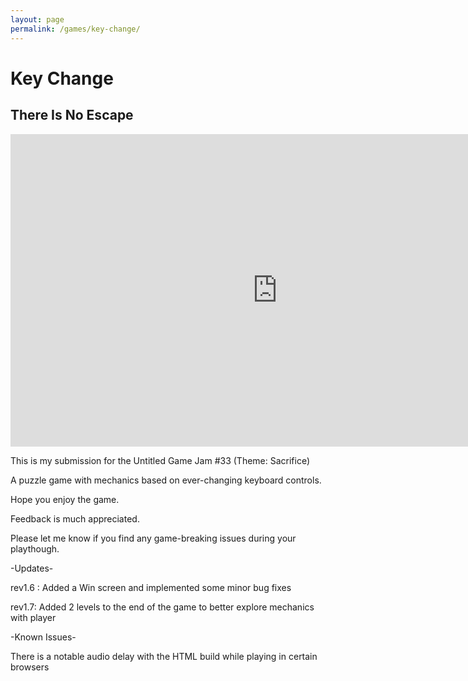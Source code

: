 ```yaml
---
layout: page
permalink: /games/key-change/
---
```

<html>
	<h1 class="game-page-title">Key Change</h1>
	<h2 class="game-page-subtitle">There Is No Escape</h2>
	<iframe frameborder="0" src="https://itch.io/embed-upload/2796598?color=CB324E" allowfullscreen="" width="854" height="500"><a href="https://mrbundles.itch.io/key-change">Play Key Change on itch.io</a></iframe>
</html>

This is my submission for the Untitled Game Jam #33 (Theme: Sacrifice)

A puzzle game with mechanics based on ever-changing keyboard controls.

Hope you enjoy the game.



Feedback is much appreciated.

Please let me know if you find any game-breaking issues during your playthough.



-Updates-

rev1.6 :  Added a Win screen and implemented some minor bug fixes

rev1.7: Added 2 levels to the end of the game to better explore mechanics with player



-Known Issues-

There is a notable audio delay with the HTML build while playing in certain browsers
